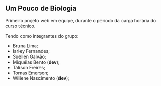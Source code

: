 ## Um Pouco de Biologia
 Primeiro projeto web em equipe, durante o período da carga horária do curso técnico.

Tendo como integrantes do grupo:
* Bruna Lima;
* Iarley Fernandes;
* Suellen Galvão;
* Miquéias Bento (**dev**);
* Tálison Freires;
* Tomas Emerson;
* Wiliene Nascimento (**dev**);
